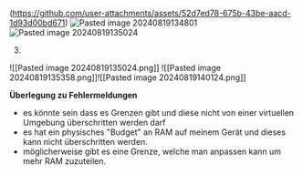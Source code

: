 (https://github.com/user-attachments/assets/52d7ed78-675b-43be-aacd-1d93d00bd671)
![Pasted image 20240819134801](https://github.com/user-attachments/assets/16df55ac-92ad-4d3d-95e9-34b009031f9c)
![Pasted image 20240819135024](https://github.com/user-attachments/assets/d4ee4e7f-e364-4847-b55c-09446630b985)

3. 
![[Pasted image 20240819135024.png]]
![[Pasted image 20240819135358.png]]![[Pasted image 20240819140124.png]]

**Überlegung zu Fehlermeldungen**
- es könnte sein dass es Grenzen gibt und diese nicht von einer virtuellen Umgebung überschritten werden darf
- es hat ein physisches "Budget" an RAM auf meinem Gerät und dieses kann nicht überschritten werden.
- möglicherweise gibt es eine Grenze, welche man anpassen kann um mehr RAM zuzuteilen.
